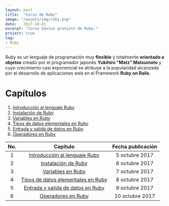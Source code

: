 ```yaml
---
layout: post
title:  "Curso de Ruby"
image: "/assets/img/ruby.png"
date:   2017-10-01
excerpt: "Curso básico gratuito de Ruby."
project: true
tag:
- Ruby
---
```


Ruby es un lenguaje de programación muy **flexible** y totalmente **orientado a objetos** creado por el programador japonés **Yukihiro “Matz” Matsumoto** y cuyo crecimiento casi exponencial se atribuye a la popularidad alcanzada por el desarrollo de aplicaciones web en el Framework **Ruby on Rails**.

# Capítulos

1. [Introducción al lenguaje Ruby](https://nisoto.github.io/introduccion-ruby/)
2. [Instalación de Ruby](https://nisoto.github.io/instalacion-ruby/)
3. [Variables en Ruby](https://nisoto.github.io/variables-ruby/)
4. [Tipos de datos elementales en Ruby](https://nisoto.github.io/datos-elementales-ruby/)
5. [Entrada y salida de datos en Ruby](https://nisoto.github.io/entrada-salida-ruby/)
6. [Operadores en Ruby](https://nisoto.github.io/operadores-ruby/)


| No. | Capítulo | Fecha publicación |
|:---:|:--------:|:-----------------:|
| 1 | [Introducción al lenguaje Ruby](https://nisoto.github.io/introduccion-ruby/) | 5 octubre 2017 |
| 2 | [Instalación de Ruby](https://nisoto.github.io/instalacion-ruby/) | 6 octubre 2017 |
| 3 | [Variables en Ruby](https://nisoto.github.io/variables-ruby/) | 7 octubre 2017 |
| 4 | [Tipos de datos elementales en Ruby](https://nisoto.github.io/datos-elementales-ruby/) | 8 octubre 2017 |
| 5 | [Entrada y salida de datos en Ruby](https://nisoto.github.io/entrada-salida-ruby/) | 9 octubre 2017 |
| 6 | [Operadores en Ruby](https://nisoto.github.io/operadores-ruby/) | 10 octubre 2017 |
